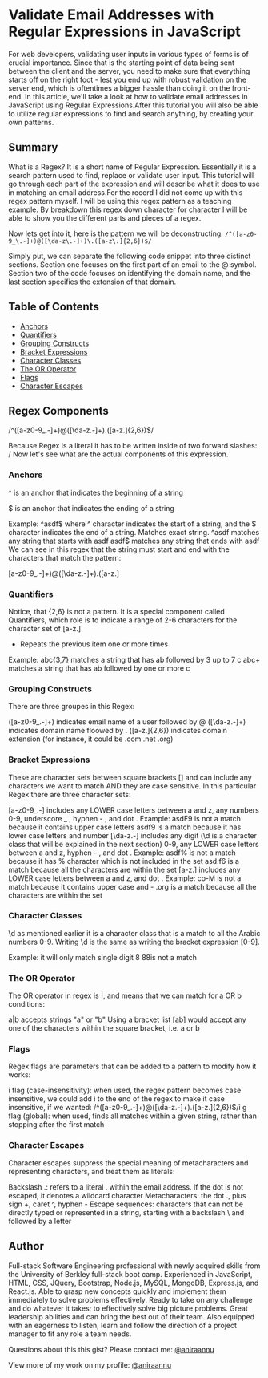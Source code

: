 # Validate Email Addresses with Regular Expressions in JavaScript

For web developers, validating user inputs in various types of forms is of crucial importance. Since that is the starting point of data being sent between the client and the server, you need to make sure that everything starts off on the right foot - lest you end up with robust validation on the server end, which is oftentimes a bigger hassle than doing it on the front-end. In this article, we'll take a look at how to validate email addresses in JavaScript using Regular Expressions.After this tutorial you will also be able to utilize regular expressions to find and search anything, by creating your own patterns.

## Summary

What is a Regex? It is a short name of Regular Expression. Essentially it is a search pattern used to find, replace or validate user input. This tutorial will go through each part of the expression and will describe what it does to use in matching an email address.For the record I did not come up with this regex pattern myself. I will be using this regex pattern as a teaching example. By breakdown this regex down character for character I will be able to show you the different parts and pieces of a regex.

Now lets get into it, here is the pattern we will be deconstructing:
`/^([a-z0-9_\.-]+)@([\da-z\.-]+)\.([a-z\.]{2,6})$/`

Simply put, we can separate the following code snippet into three distinct sections. Section one focuses on the first part of an email to the @ symbol. Section two of the code focuses on identifying the domain name, and the last section specifies the extension of that domain.

## Table of Contents

- [Anchors](#anchors)
- [Quantifiers](#quantifiers)
- [Grouping Constructs](#grouping-constructs)
- [Bracket Expressions](#bracket-expressions)
- [Character Classes](#character-classes)
- [The OR Operator](#the-or-operator)
- [Flags](#flags)
- [Character Escapes](#character-escapes)

## Regex Components
/^([a-z0-9_\.-]+)@([\da-z\.-]+)\.([a-z\.]{2,6})$/

Because Regex is a literal it has to be written inside of two forward slashes: / Now let's see what are the actual components of this expression.

### Anchors
^ is an anchor that indicates the beginning of a string

$ is an anchor that indicates the ending of a string

Example:
^asdf$ where ^ character indicates the start of a string, and the $ character indicates the end of a string. Matches exact string.
^asdf matches any string that starts with asdf
asdf$ matches any string that ends with asdf
We can see in this regex that the string must start and end with the characters that match the pattern:

[a-z0-9_\.-]+)@([\da-z\.-]+)\.([a-z\.]

### Quantifiers
Notice, that {2,6} is not a pattern. It is a special component called Quantifiers, which role is to indicate a range of 2-6 characters for the character set of [a-z\.]

+ Repeats the previous item one or more times

Example:
abc{3,7} matches a string that has ab followed by 3 up to 7 c
abc+ matches a string that has ab followed by one or more c

### Grouping Constructs
There are three groupes in this Regex:

([a-z0-9_\.-]+) indicates email name of a user followed by @
([\da-z\.-]+) indicates domain name floowed by .
([a-z\.]{2,6}) indicates domain extension (for instance, it could be .com .net .org)

### Bracket Expressions
These are character sets between square brackets [] and can include any characters we want to match AND they are case sensitive. In this particular Regex there are three character sets:

[a-z0-9_\.-] includes any LOWER case letters between a and z, any numbers 0-9, underscore _ , hyphen - , and dot .
Example:
asdF9 is not a match because it contains upper case letters
asdf9 is a match because it has lower case letters and number
[\da-z\.-] includes any digit (\d is a character class that will be explained in the next section) 0-9, any LOWER case letters between a and z, hyphen - , and dot .
Example:
asdf% is not a match because it has % character which is not included in the set
asd.f6 is a match because all the characters are within the set
[a-z\.] includes any LOWER case letters between a and z, and dot .
Example:
co-M is not a match because it contains upper case and -
.org is a match because all the characters are within the set

### Character Classes
\d as mentioned earlier it is a character class that is a match to all the Arabic numbers 0-9. Writing \d is the same as writing the bracket expression [0-9].

Example:
it will only match single digit 8
88is not a match

### The OR Operator
The OR operator in regex is |, and means that we can match for a OR b conditions:

a|b accepts strings "a" or "b"
Using a bracket list [ab] would accept any one of the characters within the square bracket, i.e. a or b

### Flags
Regex flags are parameters that can be added to a pattern to modify how it works:

i flag (case-insensitivity): when used, the regex pattern becomes case insensitive, we could add i to the end of the regex to make it case insensitive, if we wanted: /^([a-z0-9_\.-]+)@([\da-z\.-]+)\.([a-z\.]{2,6})$/i
g flag (global): when used, finds all matches within a given string, rather than stopping after the first match

### Character Escapes
Character escapes suppress the special meaning of metacharacters and representing characters, and treat them as literals:

Backslash \.: refers to a literal . within the email address. If the dot is not escaped, it denotes a wildcard character
Metacharacters: the dot ., plus sign +, caret ^, hyphen -
Escape sequences: characters that can not be directly typed or represented in a string, starting with a backslash \ and followed by a letter

## Author
Full-stack Software Engineering professional with newly acquired skills from the University of Berkley full-stack boot camp. Experienced in JavaScript, HTML, CSS, JQuery, Bootstrap, Node.js, MySQL, MongoDB, Express.js, and React.js. Able to grasp new concepts quickly and implement them immediately to solve problems effectively. Ready to take on any challenge and do whatever it takes; to effectively solve big picture problems. Great leadership abilities and can bring the best out of their team. Also equipped with an eagerness to listen, learn and follow the direction of a project manager to fit any role a team needs.

Questions about this this gist? Please contact me: [@aniraannu](https://github.com/aniraannu)

View more of my work on my  profile: [@aniraannu](https://github.com/aniraannu)
